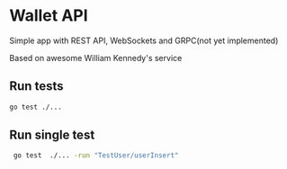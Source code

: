 # Wallet API

Simple app with REST API, WebSockets and GRPC(not yet implemented)

Based on awesome William Kennedy's service


## Run tests

```bash
go test ./...
```

## Run single test

```bash
 go test  ./... -run "TestUser/userInsert"
```